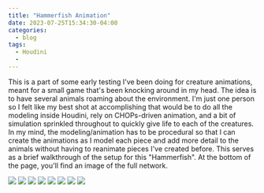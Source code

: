 ```yaml
---
title: "Hammerfish Animation"
date: 2023-07-25T15:34:30-04:00
categories:
  - blog
tags:
  - Houdini
  - 
---
```


This is a part of some early testing I've been doing for creature animations, meant for a small game that's been knocking around in my head. The idea is to have several animals roaming about the environment. I'm just one person so I felt like my best shot at accomplishing that would be to do all the modeling inside Houdini, rely on CHOPs-driven animation, and a bit of simulation sprinkled throughout to quickly give life to each of the creatures. In my mind, the modeling/animation has to be procedural so that I can create the animations as I model each piece and add more detail to the animals without having to reanimate pieces I've created before. This serves as a brief walkthrough of the setup for this "Hammerfish". At the bottom of the page, you'll find an image of the full network.


<img src="https://bakedveg.github.io/portfolio/assets/gifs/HammerfishAnimLoop.gif">


<img src="https://bakedveg.github.io/portfolio/assets/images/Step1.png">

<img src="https://bakedveg.github.io/portfolio/assets/images/Step2.png">

<img src="https://bakedveg.github.io/portfolio/assets/images/Step3.png">

<img src="https://bakedveg.github.io/portfolio/assets/images/Step4.png">

<img src="https://bakedveg.github.io/portfolio/assets/images/FinalAssembly.png">

<img src="https://bakedveg.github.io/portfolio/assets/images/FinalTextured.png">

<img src="https://bakedveg.github.io/portfolio/assets/images/HoudiniHammerfishGeoNetwork.png">
